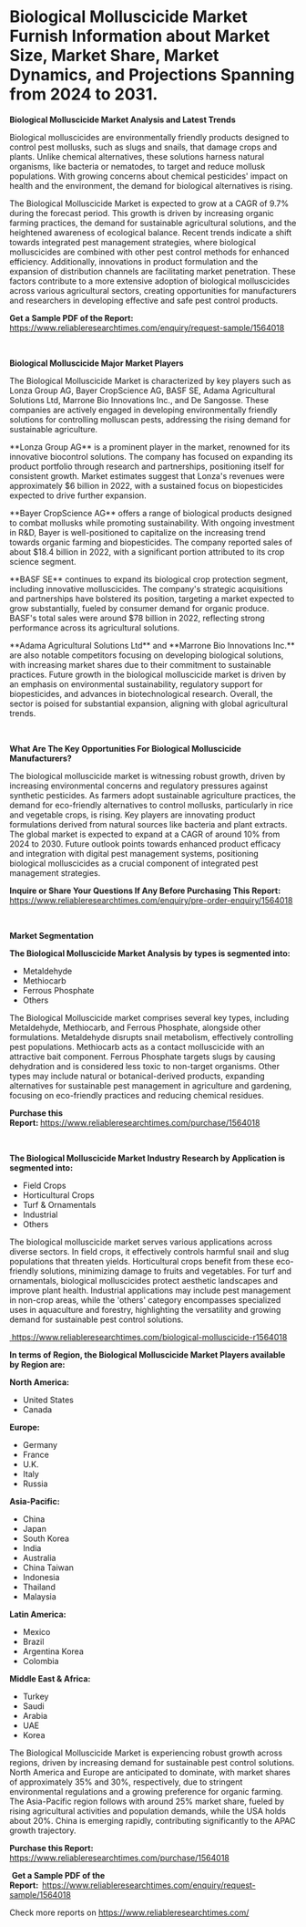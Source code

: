 <p><h1>Biological Molluscicide Market Furnish Information about Market Size, Market Share, Market Dynamics, and Projections Spanning from 2024 to 2031.</h1></p><p><strong>Biological Molluscicide Market Analysis and Latest Trends</strong></p>
<p><p>Biological molluscicides are environmentally friendly products designed to control pest mollusks, such as slugs and snails, that damage crops and plants. Unlike chemical alternatives, these solutions harness natural organisms, like bacteria or nematodes, to target and reduce mollusk populations. With growing concerns about chemical pesticides' impact on health and the environment, the demand for biological alternatives is rising.</p><p>The Biological Molluscicide Market is expected to grow at a CAGR of 9.7% during the forecast period. This growth is driven by increasing organic farming practices, the demand for sustainable agricultural solutions, and the heightened awareness of ecological balance. Recent trends indicate a shift towards integrated pest management strategies, where biological molluscicides are combined with other pest control methods for enhanced efficiency. Additionally, innovations in product formulation and the expansion of distribution channels are facilitating market penetration. These factors contribute to a more extensive adoption of biological molluscicides across various agricultural sectors, creating opportunities for manufacturers and researchers in developing effective and safe pest control products.</p></p>
<p><strong>Get a Sample PDF of the Report:&nbsp;</strong> <a href="https://www.reliableresearchtimes.com/enquiry/request-sample/1564018?utm_campaign=1735&utm_medium=2&utm_source=Github&utm_content=ia&utm_term=01112024&utm_id=biological-molluscicide">https://www.reliableresearchtimes.com/enquiry/request-sample/1564018</a></p>
<p>&nbsp;</p>
<p><strong>Biological Molluscicide Major Market Players</strong></p>
<p><p>The Biological Molluscicide Market is characterized by key players such as Lonza Group AG, Bayer CropScience AG, BASF SE, Adama Agricultural Solutions Ltd, Marrone Bio Innovations Inc., and De Sangosse. These companies are actively engaged in developing environmentally friendly solutions for controlling molluscan pests, addressing the rising demand for sustainable agriculture.</p><p>**Lonza Group AG** is a prominent player in the market, renowned for its innovative biocontrol solutions. The company has focused on expanding its product portfolio through research and partnerships, positioning itself for consistent growth. Market estimates suggest that Lonza's revenues were approximately $6 billion in 2022, with a sustained focus on biopesticides expected to drive further expansion.</p><p>**Bayer CropScience AG** offers a range of biological products designed to combat mollusks while promoting sustainability. With ongoing investment in R&D, Bayer is well-positioned to capitalize on the increasing trend towards organic farming and biopesticides. The company reported sales of about $18.4 billion in 2022, with a significant portion attributed to its crop science segment.</p><p>**BASF SE** continues to expand its biological crop protection segment, including innovative molluscicides. The company's strategic acquisitions and partnerships have bolstered its position, targeting a market expected to grow substantially, fueled by consumer demand for organic produce. BASF's total sales were around $78 billion in 2022, reflecting strong performance across its agricultural solutions.</p><p>**Adama Agricultural Solutions Ltd** and **Marrone Bio Innovations Inc.** are also notable competitors focusing on developing biological solutions, with increasing market shares due to their commitment to sustainable practices. Future growth in the biological molluscicide market is driven by an emphasis on environmental sustainability, regulatory support for biopesticides, and advances in biotechnological research. Overall, the sector is poised for substantial expansion, aligning with global agricultural trends.</p></p>
<p>&nbsp;</p>
<p><strong>What Are The Key Opportunities For Biological Molluscicide Manufacturers?</strong></p>
<p><p>The biological molluscicide market is witnessing robust growth, driven by increasing environmental concerns and regulatory pressures against synthetic pesticides. As farmers adopt sustainable agriculture practices, the demand for eco-friendly alternatives to control mollusks, particularly in rice and vegetable crops, is rising. Key players are innovating product formulations derived from natural sources like bacteria and plant extracts. The global market is expected to expand at a CAGR of around 10% from 2024 to 2030. Future outlook points towards enhanced product efficacy and integration with digital pest management systems, positioning biological molluscicides as a crucial component of integrated pest management strategies.</p></p>
<p><strong>Inquire or Share Your Questions If Any Before Purchasing This Report:</strong> <a href="https://www.reliableresearchtimes.com/enquiry/pre-order-enquiry/1564018?utm_campaign=1735&utm_medium=2&utm_source=Github&utm_content=ia&utm_term=01112024&utm_id=biological-molluscicide">https://www.reliableresearchtimes.com/enquiry/pre-order-enquiry/1564018</a></p>
<p>&nbsp;</p>
<p><strong>Market Segmentation</strong></p>
<p><strong>The Biological Molluscicide Market Analysis by types is segmented into:</strong></p>
<p><ul><li>Metaldehyde</li><li>Methiocarb</li><li>Ferrous Phosphate</li><li>Others</li></ul></p>
<p><p>The Biological Molluscicide market comprises several key types, including Metaldehyde, Methiocarb, and Ferrous Phosphate, alongside other formulations. Metaldehyde disrupts snail metabolism, effectively controlling pest populations. Methiocarb acts as a contact molluscicide with an attractive bait component. Ferrous Phosphate targets slugs by causing dehydration and is considered less toxic to non-target organisms. Other types may include natural or botanical-derived products, expanding alternatives for sustainable pest management in agriculture and gardening, focusing on eco-friendly practices and reducing chemical residues.</p></p>
<p><strong>Purchase this Report:&nbsp;</strong><a href="https://www.reliableresearchtimes.com/purchase/1564018?utm_campaign=1735&utm_medium=2&utm_source=Github&utm_content=ia&utm_term=01112024&utm_id=biological-molluscicide">https://www.reliableresearchtimes.com/purchase/1564018</a></p>
<p>&nbsp;</p>
<p><strong>The Biological Molluscicide Market Industry Research by Application is segmented into:</strong></p>
<p><ul><li>Field Crops</li><li>Horticultural Crops</li><li>Turf & Ornamentals</li><li>Industrial</li><li>Others</li></ul></p>
<p><p>The biological molluscicide market serves various applications across diverse sectors. In field crops, it effectively controls harmful snail and slug populations that threaten yields. Horticultural crops benefit from these eco-friendly solutions, minimizing damage to fruits and vegetables. For turf and ornamentals, biological molluscicides protect aesthetic landscapes and improve plant health. Industrial applications may include pest management in non-crop areas, while the 'others' category encompasses specialized uses in aquaculture and forestry, highlighting the versatility and growing demand for sustainable pest control solutions.</p></p>
<p><a href="https://www.reliableresearchtimes.com/biological-molluscicide-r1564018?utm_campaign=1735&utm_medium=2&utm_source=Github&utm_content=ia&utm_term=01112024&utm_id=biological-molluscicide">&nbsp;https://www.reliableresearchtimes.com/biological-molluscicide-r1564018</a></p>
<p><strong>In terms of Region, the Biological Molluscicide Market Players available by Region are:</strong></p>
<p>
    <p> <strong> North America: </strong>
        <ul>
            <li>United States</li>
            <li>Canada</li>
        </ul>
        </p> 
    <p> <strong> Europe: </strong>
        <ul>
            <li>Germany</li>
            <li>France</li>
            <li>U.K.</li>
            <li>Italy</li>
            <li>Russia</li>
        </ul>
        </p> 
    <p> <strong> Asia-Pacific: </strong>
        <ul>
            <li>China</li>
            <li>Japan</li>
            <li>South Korea</li>
            <li>India</li>
            <li>Australia</li>
            <li>China Taiwan</li>
            <li>Indonesia</li>
            <li>Thailand</li>
            <li>Malaysia</li>
        </ul>
        </p> 
    <p> <strong> Latin America: </strong>
        <ul>
            <li>Mexico</li>
            <li>Brazil</li>
            <li>Argentina Korea</li>
            <li>Colombia</li>
        </ul>
        </p> 
    <p> <strong> Middle East & Africa: </strong>
        <ul>
            <li>Turkey</li>
            <li>Saudi</li>
            <li>Arabia</li>
            <li>UAE</li>
            <li>Korea</li>
        </ul>
    </p>
    </p>
<p><p>The Biological Molluscicide Market is experiencing robust growth across regions, driven by increasing demand for sustainable pest control solutions. North America and Europe are anticipated to dominate, with market shares of approximately 35% and 30%, respectively, due to stringent environmental regulations and a growing preference for organic farming. The Asia-Pacific region follows with around 25% market share, fueled by rising agricultural activities and population demands, while the USA holds about 20%. China is emerging rapidly, contributing significantly to the APAC growth trajectory.</p></p>
<p><strong>Purchase this Report: </strong><a href="https://www.reliableresearchtimes.com/purchase/1564018?utm_campaign=1735&utm_medium=2&utm_source=Github&utm_content=ia&utm_term=01112024&utm_id=biological-molluscicide">https://www.reliableresearchtimes.com/purchase/1564018</a></p>
<p>&nbsp;<strong>Get a Sample PDF of the Report:&nbsp;&nbsp;</strong><a href="https://www.reliableresearchtimes.com/enquiry/request-sample/1564018?utm_campaign=1735&utm_medium=2&utm_source=Github&utm_content=ia&utm_term=01112024&utm_id=biological-molluscicide">https://www.reliableresearchtimes.com/enquiry/request-sample/1564018</a></p>
<p><strong></strong></p>
<p>Check more reports on <a href="https://www.reliableresearchtimes.com/?utm_campaign=1735&utm_medium=2&utm_source=Github&utm_content=ia&utm_term=01112024&utm_id=biological-molluscicide">https://www.reliableresearchtimes.com/</a></p>